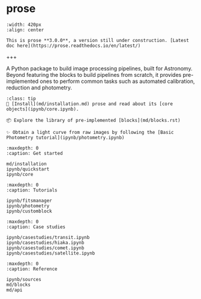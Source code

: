 # prose

```{image} _static/prose3.png
:width: 420px
:align: center
```

```{warning} 
This is prose **3.0.0**, a version still under construction. [Latest doc here](https://prose.readthedocs.io/en/latest/)
```
+++

A Python package to build image processing pipelines, built for Astronomy. Beyond featuring the blocks to build pipelines from scratch, it provides pre-implemented ones to perform common tasks such as automated calibration, reduction and photometry.

```{admonition} Where to start?
:class: tip 
🌌 [Install](md/installation.md) prose and read about its [core objects](ipynb/core.ipynb).

📦 Explore the library of pre-implemented [blocks](md/blocks.rst)

✨ Obtain a light curve from raw images by following the [Basic Photometry tutorial](ipynb/photometry.ipynb)
```

```{toctree}
:maxdepth: 0
:caption: Get started

md/installation
ipynb/quickstart
ipynb/core
```

```{toctree}
:maxdepth: 0
:caption: Tutorials

ipynb/fitsmanager
ipynb/photometry
ipynb/customblock
```


```{toctree}
:maxdepth: 0
:caption: Case studies

ipynb/casestudies/transit.ipynb
ipynb/casestudies/hiaka.ipynb
ipynb/casestudies/comet.ipynb
ipynb/casestudies/satellite.ipynb
```

```{toctree}
:maxdepth: 0
:caption: Reference

ipynb/sources
md/blocks
md/api
```